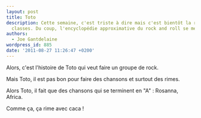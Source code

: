 ```yaml
---
layout: post
title: Toto
description: Cette semaine, c'est triste à dire mais c'est bientôt la rentrée des
  classes. Du coup, l'encyclopédie approximative du rock and roll se met au niveau…
authors:
  - Joe Gantdelaine
wordpress_id: 885
date: '2011-08-27 11:26:47 +0200'
---
```

Alors, c'est l'histoire de Toto qui veut faire un groupe de rock.

Mais Toto, il est pas bon pour faire des chansons et surtout des rimes.

Alors Toto, il fait que des chansons qui se terminent en "A" : Rosanna, Africa.

Comme ça, ça rime avec caca !
